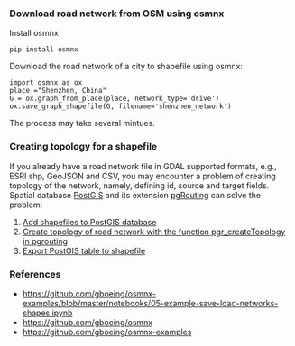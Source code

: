 ### Download road network from OSM using osmnx

Install osmnx 
    
    pip install osmnx

Download the road network of a city to shapefile using osmnx:

    import osmnx as ox
    place ="Shenzhen, China"
    G = ox.graph_from_place(place, network_type='drive')
    ox.save_graph_shapefile(G, filename='shenzhen_network')

The process may take several mintues. 

### Creating topology for a shapefile

If you already have a road network file in GDAL supported formats, e.g., ESRI shp, GeoJSON and CSV, you may encounter a problem of creating topology of the network, namely, defining id, source and target fields. Spatial database [PostGIS](http://postgis.net/) and its extension [pgRouting](http://pgrouting.org/) can solve the problem:

1. [Add shapefiles to PostGIS database](https://gis.stackexchange.com/questions/41799/adding-shapefiles-to-postgis-database)
2. [Create topology of road network with the function pgr_createTopology in pgrouting](http://docs.pgrouting.org/2.2/en/src/topology/doc/pgr_createTopology.html)
3. [Export PostGIS table to shapefile](https://gis.stackexchange.com/questions/55206/how-can-i-get-a-shapefile-from-a-postgis-query)

### References

- https://github.com/gboeing/osmnx-examples/blob/master/notebooks/05-example-save-load-networks-shapes.ipynb
- https://github.com/gboeing/osmnx
- https://github.com/gboeing/osmnx-examples



